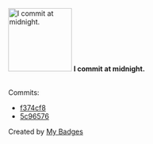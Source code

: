 <img src="https://my-badges.github.io/my-badges/midnight-commits.png" alt="I commit at midnight." title="I commit at midnight." width="128">
<strong>I commit at midnight.</strong>
<br><br>

Commits:

- <a href="https://github.com/mdevils/sahtml-query/commit/f374cf8e1e0cda21100110a9350062954277b7e9">f374cf8</a>
- <a href="https://github.com/mdevils/css-selector-parser/commit/5c9657644e340224a646a23eb42848d725d00a7e">5c96576</a>


Created by <a href="https://github.com/my-badges/my-badges">My Badges</a>